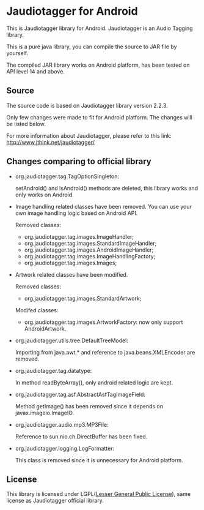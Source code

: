 Jaudiotagger for Android
======================
This is Jaudiotagger library for Android. Jaudiotagger is an Audio Tagging library.

This is a pure java library, you can compile the source to JAR file by yourself.

The compiled JAR library works on Android platform, has been tested on API level 14 and above.

<h2>Source</h2>

The source code is based on Jaudiotagger library version 2.2.3.

Only few changes were made to fit for Android platform. The changes will be listed below.

For more information about Jaudiotagger, please refer to this link: http://www.jthink.net/jaudiotagger/

<h2>Changes comparing to official library</h2>

- org.jaudiotagger.tag.TagOptionSingleton:

   setAndroid() and isAndroid() methods are deleted, this library works and only works on Android.
   
- Image handling related classes have been removed. You can use your own image handling logic based on Android API.

   Removed classes: 
   
   - org.jaudiotagger.tag.images.ImageHandler;
   - org.jaudiotagger.tag.images.StandardImageHandler;
   - org.jaudiotagger.tag.images.AndroidImageHandler;
   - org.jaudiotagger.tag.images.ImageHandlingFactory;
   - org.jaudiotagger.tag.images.Images;

- Artwork related classes have been modified.

   Removed classes:
   
   - org.jaudiotagger.tag.images.StandardArtwork;
   
   Modifed classes:
   
   - org.jaudiotagger.tag.images.ArtworkFactory: now only support AndroidArtwork.
   
- org.jaudiotagger.utils.tree.DefaultTreeModel:

   Importing from java.awt.* and reference to java.beans.XMLEncoder are removed.
   
- org.jaudiotagger.tag.datatype:

   In method readByteArray(), only android related logic are kept.
   
- org.jaudiotagger.tag.asf.AbstractAsfTagImageField:

   Method getImage() has been removed since it depends on javax.imageio.ImageIO.
   
- org.jaudiotagger.audio.mp3.MP3File:

   Reference to sun.nio.ch.DirectBuffer has been fixed.
   
- org.jaudiotagger.logging.LogFormatter:

   This class is removed since it is unnecessary for Android platform.
   
<h2>License</h2>

This library is licensed under LGPL([Lesser General Public License](http://www.gnu.org/copyleft/lesser.html)), same license as Jaudiotagger official library.
